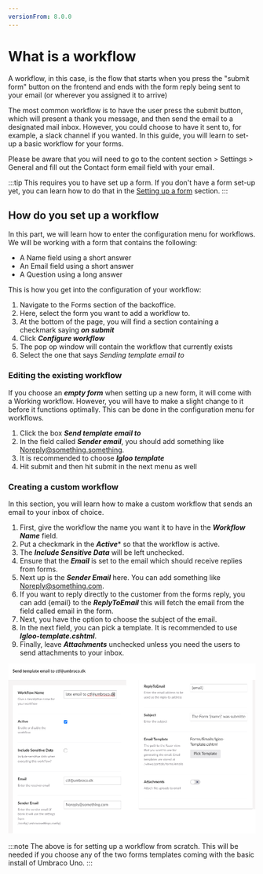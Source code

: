 ```yaml
---
versionFrom: 8.0.0
---
```


# What is a workflow

A workflow, in this case, is the flow that starts when you press the "submit form" button on the frontend and ends with the form reply being sent to your email (or wherever you assigned it to arrive)

The most common workflow is to have the user press the submit button, which will present a thank you message, and then send the email to a designated mail inbox. However, you could choose to have it sent to, for example, a slack channel if you wanted. In this guide, you will learn to set-up a basic workflow for your forms.

Please be aware that you will need to go to the content section > Settings > General and fill out the Contact form email field with your email.

:::tip
This requires you to have set up a form. If you don't have a form set-up yet, you can learn how to do that in the [Setting up a form](../Setting-up-a-form/index.md) section.
:::

## How do you set up a workflow

In this part, we will learn how to enter the configuration menu for workflows.
We will be working with a form that contains the following:

* A Name field using a short answer
* An Email field using a short answer
* A Question using a long answer

This is how you get into the configuration of your workflow:

1. Navigate to the Forms section of the backoffice.
2. Here, select the form you want to add a workflow to.
3. At the bottom of the page, you will find a section containing a checkmark saying ***on submit***
4. Click ***Configure workflow***
5. The pop op window will contain the workflow that currently exists
6. Select the one that says *Sending template email to*

### Editing the existing workflow

If you choose an ***empty form*** when setting up a new form, it will come with a Working workflow. However, you will have to make a slight change to it before it functions optimally.
This can be done in the configuration menu for workflows.

1. Click the box ***Send template email to***
2. In the field called ***Sender email***, you should add something like Noreply@something.something.
3. It is recommended to choose ***Igloo template***
4. Hit submit and then hit submit in the next menu as well

### Creating a custom workflow

In this section, you will learn how to make a custom workflow that sends an email to your inbox of choice. 

1. First, give the workflow the name you want it to have in the ***Workflow Name*** field.
2. Put a checkmark in the ***Active**** so that the workflow is active.
3. The ***Include Sensitive Data*** will be left unchecked.
4. Ensure that the ***Email*** is set to the email which should receive replies from forms.
5. Next up is the ***Sender Email*** here. You can add something like Noreply@something.com.
6. If you want to reply directly to the customer from the forms reply, you can add {email} to the ***ReplyToEmail*** this will fetch the email from the field called email in the form.
7. Next, you have the option to choose the subject of the email.
8. In the next field, you can pick a template. It is recommended to use ***Igloo-template.cshtml***.
9. Finally, leave ***Attachments*** unchecked unless you need the users to send attachments to your inbox.

![this is the workflow settings](images/Workflow3.png)

:::note
The above is for setting up a workflow from scratch. This will be needed if you choose any of the two forms templates coming with the basic install of Umbraco Uno.
:::
